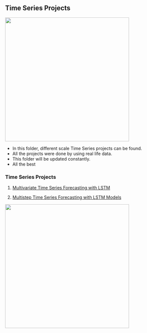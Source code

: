 ## **Time Series Projects**

<img src="https://www.vskills.in/certification/blog/wp-content/uploads/2014/11/Forecasting.jpg" width="400" height="400">


- In this folder, different scale Time Series projects can be found.
- All the projects were done by using real life data.
- This folder will be updated constantly.
- All the best 

### Time Series Projects

1. [Multivariate Time Series Forecasting with LSTM](https://github.com/kb1907/Time_Series_Projects/blob/main/Multivariate_Time_Series_Forecasting_with_LSTM/multivariate-time-series-forecasting-with-lstm.ipynb)

2. [Multistep Time Series Forecasting with LSTM Models](https://github.com/kb1907/Time_Series_Projects/blob/main/Multistep_Time_Series_Forecasting_with_LSTM/multi-step-lstm-time-series-forecasting-models.ipynb)

<img src="https://www.researchgate.net/profile/Ke-Yan-4/publication/333791434/figure/fig1/AS:769860309090304@1560560409604/Unrolled-LSTM-uses-time-series-data-as-input.png" width="400" height="400">

